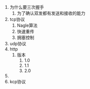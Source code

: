 1. 为什么要三次握手
   1. 为了确认双发都有发送和接收的能力
2. tcp协议
   1. Nagle算法
   2. 快速重传
   3. 拥塞控制
3. udp协议
4. http
   1. 版本
      1. 1.0
      2. 1.1
      3. 2.0
5. 
6. kcp协议